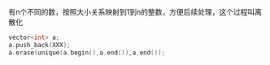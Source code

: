 有n个不同的数，按照大小关系映射到1到n的整数，方便后续处理，这个过程叫离散化

```cpp
vector<int> a;
a.push_back(XXX);
a.erase(unique(a.begin(),a.end()),a.end());
```
